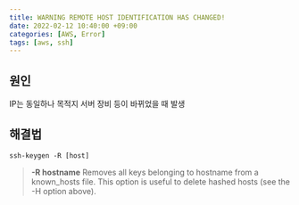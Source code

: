 ```yaml
---
title: WARNING REMOTE HOST IDENTIFICATION HAS CHANGED!
date: 2022-02-12 10:40:00 +09:00
categories: [AWS, Error]
tags: [aws, ssh]
---
```


## 원인
IP는 동일하나 목적지 서버 장비 등이 바뀌었을 때 발생

## 해결법

```
ssh-keygen -R [host]
```

> **-R hostname** Removes all keys belonging to hostname from a known_hosts file. This option is useful to delete hashed hosts (see the -H option above).




